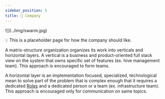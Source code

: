 ```yaml
---
sidebar_position: 5
title: 👔 Company
---
```

<div style={{ height:150, overflow:"hidden", verticalAlign:"middle", marginBottom:10, borderRadius:5 }}><div style={{ marginTop: "-20%" }}>
![](../img/swarm.jpg)
</div></div>

💡 This is a placeholder page for how the company should like. 

A matrix-structure organization organizes its work into verticals and horizontal layers. A vertical is a business and product-oriented full stack view on the system that owns specific set of features (ex. hive management team). This approach is encouraged to form teams.

A horizontal layer is an implementation focused, specialized, technological mean to solve part of the problem that is complex enough that it requires a dedicated [Roles](Roles/Roles.md) and a dedicated person or a team (ex. infrastructure team). This approach is encouraged only for communication on same topics.
